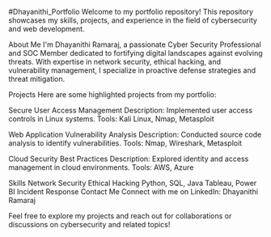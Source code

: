 #Dhayanithi_Portfolio
Welcome to my portfolio repository! This repository showcases my skills, projects, and experience in the field of cybersecurity and web development.

About Me
I'm Dhayanithi Ramaraj, a passionate Cyber Security Professional and SOC Member dedicated to fortifying digital landscapes against evolving threats. With expertise in network security, ethical hacking, and vulnerability management, I specialize in proactive defense strategies and threat mitigation.

Projects
Here are some highlighted projects from my portfolio:

Secure User Access Management Description: Implemented user access controls in Linux systems. Tools: Kali Linux, Nmap, Metasploit

Web Application Vulnerability Analysis Description: Conducted source code analysis to identify vulnerabilities. Tools: Nmap, Wireshark, Metasploit

Cloud Security Best Practices Description: Explored identity and access management in cloud environments. Tools: AWS, Azure

Skills
Network Security
Ethical Hacking
Python, SQL, Java
Tableau, Power BI
Incident Response
Contact Me
Connect with me on LinkedIn: Dhayanithi Ramaraj

Feel free to explore my projects and reach out for collaborations or discussions on cybersecurity and related topics!
